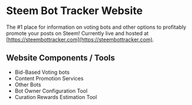 # Steem Bot Tracker Website
The #1 place for information on voting bots and other options to profitably promote your posts on Steem! Currently live and hosted at [https://steembottracker.com](https://steembottracker.com).

## Website Components / Tools
- Bid-Based Voting bots
- Content Promotion Services
- Other Bots
- Bot Owner Configuration Tool
- Curation Rewards Estimation Tool
